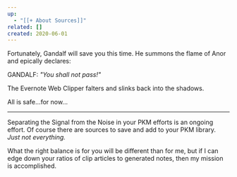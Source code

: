 ```yaml
---
up:
  - "[[+ About Sources]]"
related: []
created: 2020-06-01
---
```


Fortunately, Gandalf will save you this time. He summons the flame of Anor and epically declares:

GANDALF: *"You shall not pass!"*

The Evernote Web Clipper falters and slinks back into the shadows.

All is safe...for now...

---
Separating the Signal from the Noise in your PKM efforts is an ongoing effort. Of course there are sources to save and add to your PKM library. *Just not everything.* 

What the right balance is for you will be different than for me, but if I can edge down your ratios of clip articles to generated notes, then my mission is accomplished.